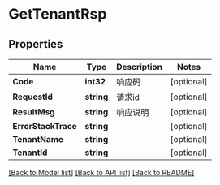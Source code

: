 # GetTenantRsp

## Properties

Name | Type | Description | Notes
------------ | ------------- | ------------- | -------------
**Code** | **int32** | 响应码 | [optional] 
**RequestId** | **string** | 请求id | [optional] 
**ResultMsg** | **string** | 响应说明 | [optional] 
**ErrorStackTrace** | **string** |  | [optional] 
**TenantName** | **string** |  | [optional] 
**TenantId** | **string** |  | [optional] 

[[Back to Model list]](../README.md#documentation-for-models) [[Back to API list]](../README.md#documentation-for-api-endpoints) [[Back to README]](../README.md)


